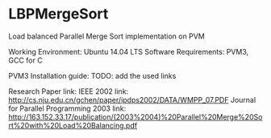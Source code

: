 # LBPMergeSort
Load balanced Parallel Merge Sort implementation on PVM

Working Environment: Ubuntu 14.04 LTS
Software Requirements: PVM3, GCC for C

PVM3 Installation guide:
TODO: add the used links

Research Paper link:
IEEE 2002 link: http://cs.nju.edu.cn/gchen/paper/ipdps2002/DATA/WMPP_07.PDF
Journal for Parallel Programming 2003 link: http://163.152.33.17/publication/(2003%2004)%20Parallel%20Merge%20Sort%20with%20Load%20Balancing.pdf
